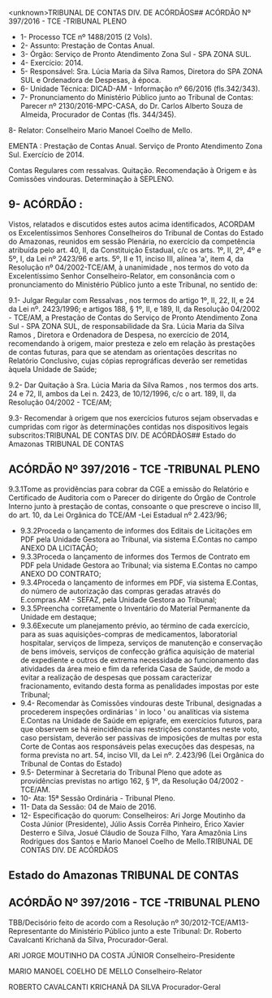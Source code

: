 &lt;unknown&gt;TRIBUNAL DE CONTAS DIV. DE ACÓRDÃOS## ACÓRDÃO Nº 397/2016 - TCE -TRIBUNAL PLENO

- 1- Processo TCE nº 1488/2015 (2 Vols).
- 2- Assunto: Prestação de Contas Anual.
- 3- Órgão: Serviço de Pronto Atendimento Zona Sul - SPA ZONA SUL.
- 4- Exercício: 2014.
- 5-  Responsável: Sra.  Lúcia  Maria  da  Silva  Ramos,  Diretora  do  SPA  ZONA  SUL  e Ordenadora de Despesas, à época.
- 6- Unidade Técnica: DICAD-AM - Informação nº 66/2016 (fls.342/343).
- 7-  Pronunciamento  do Ministério Público  junto  ao Tribunal  de Contas: Parecer  nº 2130/2016-MPC-CASA, do Dr. Carlos Alberto Souza de Almeida, Procurador de Contas (fls. 344/345).

8- Relator: Conselheiro Mario Manoel Coelho de Mello.

EMENTA :  Prestação de Contas Anual. Serviço de Pronto Atendimento Zona Sul. Exercício de 2014.

Contas Regulares com ressalvas. Quitação. Recomendação à Origem e às Comissões vindouras. Determinação à SEPLENO.

## 9- ACÓRDÃO :

Vistos, relatados e discutidos estes autos acima identificados, ACORDAM os Excelentíssimos Senhores Conselheiros do Tribunal de Contas do Estado do Amazonas, reunidos em sessão Plenária, no exercício da competência atribuída pelo  art.  40,  II, da Constituição Estadual, c/c os arts. 1º, II, 2º, 4º e 5º, I, da Lei nº 2423/96 e arts. 5º, II e 11, inciso  III,  alínea  'a',  item  4,  da  Resolução  nº  04/2002-TCE/AM, à  unanimidade ,  nos termos do voto da Excelentíssimo Senhor Conselheiro-Relator, em consonância com o pronunciamento do Ministério Público junto a este Tribunal, no sentido de:

9.1- Julgar Regular com Ressalvas , nos termos do artigo 1º, II, 22, II, e 24 da Lei nº. 2423/1996; e artigos 188, § 1º, II, e 189, II, da Resolução 04/2002 - TCE/AM, a Prestação de Contas do Serviço de Pronto Atendimento Zona Sul - SPA ZONA SUL, de responsabilidade  da  Sra. Lúcia  Maria  da  Silva  Ramos , Diretora  e  Ordenadora  de Despesa,  no  exercício  de  2014,  recomendando  à  origem,  maior  presteza  e  zelo  em relação às prestações de contas futuras, para que se atendam as orientações descritas no  Relatório  Conclusivo,  cujas  cópias  reprográficas  deverão  ser  remetidas  àquela Unidade de Saúde;

9.2- Dar Quitação à Sra. Lúcia Maria da Silva Ramos , nos termos dos arts. 24 e 72, II, ambos da Lei n. 2423, de 10/12/1996, c/c o art. 189, II, da Resolução 04/2002 - TCE/AM;

9.3-  Recomendar à origem que nos exercícios futuros sejam observadas e cumpridas com rigor às determinações contidas nos dispositivos legais subscritos:TRIBUNAL DE CONTAS DIV. DE ACÓRDÃOS## Estado do Amazonas TRIBUNAL DE CONTAS

## ACÓRDÃO Nº 397/2016 - TCE -TRIBUNAL PLENO

9.3.1Tome as providências para cobrar da CGE a emissão do Relatório e Certificado de Auditoria com o Parecer do dirigente do Órgão de Controle Interno junto à prestação de contas, consoante o que prescreve o inciso III, do art. 10, da Lei Orgânica do TCE/AM -Lei Estadual nº 2.423/96;

- 9.3.2Proceda o lançamento de informes dos Editais de Licitações em PDF pela Unidade Gestora  ao  Tribunal, via sistema  E.Contas  no  campo  ANEXO  DA LICITAÇÃO;
- 9.3.3Proceda o lançamento de informes dos Termos de Contrato em PDF pela Unidade  Gestora  ao  Tribunal; via sistema  E.Contas  no  campo  ANEXO  DO CONTRATO;
- 9.3.4Proceda o lançamento de informes em PDF, via sistema E.Contas, do número de autorização das compras geradas através do E.compras.AM  - SEFAZ, pela Unidade Gestora ao Tribunal;
- 9.3.5Preencha  corretamente  o  Inventário  do Material  Permanente  da Unidade em destaque;
- 9.3.6Execute um planejamento prévio, ao término de cada exercício, para as suas  aquisições-compras  de  medicamentos,  laboratorial  hospitalar, serviços de limpeza, serviços de manutenção e conservação de bens imóveis, serviços de confecção gráfica  aquisição  de  material  de  expediente  e  outros  de  extrema  necessidade  ao funcionamento das atividades da área meio e fim da referida Casa de Saúde, de modo a evitar a realização de despesas que possam caracterizar fracionamento, evitando desta forma as penalidades impostas por este Tribunal;
- 9.4-  Recomendar  às  Comissões vindouras  deste  Tribunal,  designadas  a procederem inspeções ordinárias ' in loco ' ou analíticas via sistema E.Contas na Unidade de Saúde em epígrafe, em exercícios futuros, para que observem se há reincidência nas restrições constantes neste voto, caso persistam, deverão ser passivas de imposições de multas por esta Corte de Contas aos responsáveis pelas execuções das despesas, na forma  prevista  no  art.  54,  inciso  VII,  da  Lei  nº.  2.423/96  (Lei  Orgânica  do  Tribunal  de Contas do Estado)
- 9.5-  Determinar  à  Secretaria do Tribunal Pleno que adote as providências previstas no artigo 162, § 1º, da Resolução 04/2002 - TCE/AM.
- 10- Ata: 15ª Sessão Ordinária - Tribunal Pleno.
- 11- Data da Sessão: 04 de Maio de 2016.
- 12-  Especificação  do  quorum: Conselheiros:  Ari  Jorge  Moutinho  da  Costa  Júnior (Presidente), Júlio Assis Corrêa Pinheiro, Érico Xavier Desterro e Silva, Josué Cláudio de Souza Filho, Yara Amazônia Lins Rodrigues dos Santos e Mario Manoel Coelho de Mello.TRIBUNAL DE CONTAS DIV. DE ACÓRDÃOS

## Estado do Amazonas TRIBUNAL DE CONTAS

## ACÓRDÃO Nº 397/2016 - TCE -TRIBUNAL PLENO

TBB/Decisório feito de acordo com a Resolução nº 30/2012-TCE/AM13- Representante do Ministério Público junto a este Tribunal: Dr. Roberto Cavalcanti Krichanã da Silva, Procurador-Geral.

ARI JORGE MOUTINHO DA COSTA JÚNIOR Conselheiro-Presidente

MARIO MANOEL COELHO DE MELLO Conselheiro-Relator

ROBERTO CAVALCANTI KRICHANÃ DA SILVA Procurador-Geral